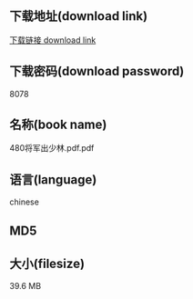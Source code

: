 ## 下载地址(download link)
[下载链接 download link](https://tutu365.netlify.app/?s=480%E5%B0%86%E5%86%9B%E5%87%BA%E5%B0%91%E6%9E%97.pdf)

## 下载密码(download password)
8078

## 名称(book name)
480将军出少林.pdf.pdf

## 语言(language)
chinese

## MD5


## 大小(filesize)
39.6 MB
